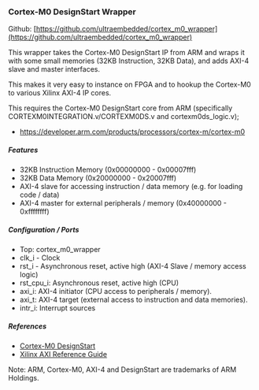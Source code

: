 ### Cortex-M0 DesignStart Wrapper

Github:   [https://github.com/ultraembedded/cortex_m0_wrapper](https://github.com/ultraembedded/cortex_m0_wrapper)

This wrapper takes the Cortex-M0 DesignStart IP from ARM and wraps it with some small memories (32KB Instruction, 32KB Data), and adds AXI-4 slave and master interfaces.

This makes it very easy to instance on FPGA and to hookup the Cortex-M0 to various Xilinx AXI-4 IP cores.

This requires the Cortex-M0 DesignStart core from ARM (specifically CORTEXM0INTEGRATION.v/CORTEXM0DS.v and cortexm0ds_logic.v);
* https://developer.arm.com/products/processors/cortex-m/cortex-m0

##### Features
* 32KB Instruction Memory (0x00000000 - 0x00007fff)
* 32KB Data Memory (0x20000000 - 0x20007fff)
* AXI-4 slave for accessing instruction / data memory (e.g. for loading code / data)
* AXI-4 master for external peripherals / memory (0x40000000 - 0xffffffff)

##### Configuration / Ports
* Top: cortex_m0_wrapper
* clk_i - Clock
* rst_i - Asynchronous reset, active high (AXI-4 Slave / memory access logic)
* rst_cpu_i: Asynchronous reset, active high (CPU)
* axi_i: AXI-4 initiator (CPU access to peripherals / memory).
* axi_t: AXI-4 target (external access to instruction and data memories).
* intr_i: Interrupt sources

##### References
* [Cortex-M0 DesignStart](https://developer.arm.com/products/processors/cortex-m/cortex-m0)
* [Xilinx AXI Reference Guide](https://www.xilinx.com/support/documentation/ip_documentation/ug761_axi_reference_guide.pdf)

Note: ARM, Cortex-M0, AXI-4 and DesignStart are trademarks of ARM Holdings.
